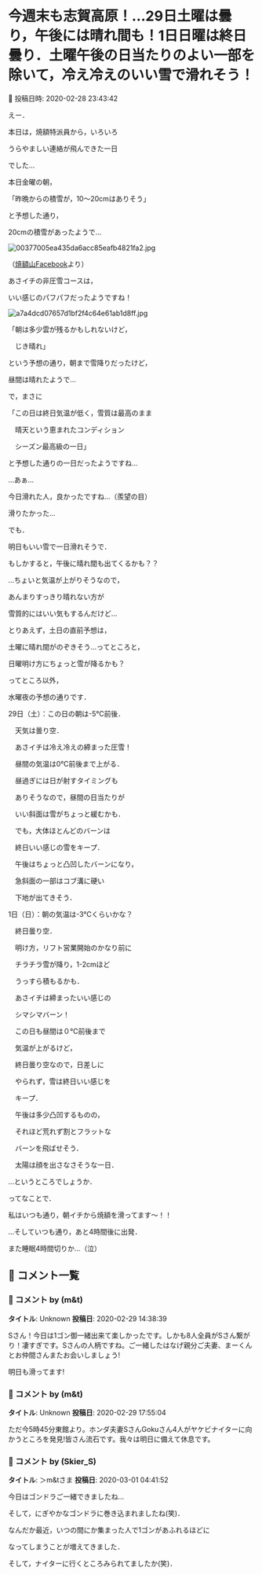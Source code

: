 # 今週末も志賀高原！…29日土曜は曇り，午後には晴れ間も！1日日曜は終日曇り．土曜午後の日当たりのよい一部を除いて，冷え冷えのいい雪で滑れそう！

📅 投稿日時: 2020-02-28 23:43:42

えー．


本日は，焼額特派員から，いろいろ


うらやましい連絡が飛んできた一日


でした…





本日金曜の朝，


「昨晩からの積雪が，10～20cmはありそう」


と予想した通り，


20cmの積雪があったようで…




![00377005ea435da6acc85eafb4821fa2.jpg](images/00377005ea435da6acc85eafb4821fa2.jpg)




（[焼額山Facebook](https://www.facebook.com/yakebitaiyama/?hc_ref=ARTBvGYF8yutMBWeaJubzBgLRjQ489tORdLlJoFmycDZAHOuMV9pqRU-vR2H1UQX8c8&fref=nf&__xts__[0]=68.ARDI_LysSnXllt4yoKJiwTcthpCR1ucZ-LTsrmLYC4HFo44oQdkTRbjf8aN1PepwD9W4WDJSIWOso96dQrLAJnLXZ42a__VYXCrWRS7Fii4st5BLCF2cc7ECG4QEHkyCeggTq4UmgV6GSYXjmbK2WtUktA0XMCtQIHts6LbheSLMrFEkclHr5MlcoDREpb3ri5geKijFE2SR94Zebx7cdABWiCGWkEongk5AC0bGqnc_3ocjU8YBj6P-8unZ_Whinz-kudpbTGRst7vt9KCylgOXscaSpxGPVYqydjBN9TNemtLTcpEh_rPKXuDt45_VHNzvf5w4ncYvxFKb8lY1DhSLtt1IaWgfjH0AHQ&__tn__=kC-R)より）





あさイチの非圧雪コースは，


いい感じのパフパフだったようですね！




![a7a4dcd07657d1bf2f4c64e61ab1d8ff.jpg](images/a7a4dcd07657d1bf2f4c64e61ab1d8ff.jpg)







「朝は多少雲が残るかもしれないけど，


　じき晴れ」


という予想の通り，朝まで雪降りだったけど，


昼間は晴れたようで…


で，まさに


「この日は終日気温が低く，雪質は最高のまま


　晴天という恵まれたコンディション


　シーズン最高級の一日」


と予想した通りの一日だったようですね…





…あぁ…


今日滑れた人，良かったですね…（羨望の目）


滑りたかった…





でも．


明日もいい雪で一日滑れそうで．


もしかすると，午後に晴れ間も出てくるかも？？


…ちょいと気温が上がりそうなので，


あんまりすっきり晴れない方が


雪質的にはいい気もするんだけど…





とりあえず，土日の直前予想は，


土曜に晴れ間がのぞきそう…ってところと，


日曜明け方にちょっと雪が降るかも？


ってところ以外，


水曜夜の予想の通りです．





29日（土）：この日の朝は-5℃前後．


　天気は曇り空．


　あさイチは冷え冷えの締まった圧雪！


　昼間の気温は0℃前後まで上がる．


　昼過ぎには日が射すタイミングも


　ありそうなので，昼間の日当たりが


　いい斜面は雪がちょっと緩むかも．


　でも，大体ほとんどのバーンは


　終日いい感じの雪をキープ．


　午後はちょっと凸凹したバーンになり，


　急斜面の一部はコブ溝に硬い


　下地が出てきそう．





1日（日）：朝の気温は-3℃くらいかな？


　終日曇り空．


　明け方，リフト営業開始のかなり前に


　チラチラ雪が降り，1-2cmほど


　うっすら積もるかも．


　あさイチは締まったいい感じの


　シマシマバーン！


　この日も昼間は０℃前後まで


　気温が上がるけど，


　終日曇り空なので，日差しに


　やられず，雪は終日いい感じを


　キープ．


　午後は多少凸凹するものの，


　それほど荒れず割とフラットな


　バーンを飛ばせそう．


　太陽は顔を出さなさそうな一日．





…というところでしょうか．





ってなことで．


私はいつも通り，朝イチから焼額を滑ってます～！！





…そしていつも通り，あと4時間後に出発．


また睡眠4時間切りか…（泣）

## 💬 コメント一覧

### 💬 コメント by (m&t)
**タイトル**: Unknown
**投稿日**: 2020-02-29 14:38:39

Sさん！今日は1ゴン御一緒出来て楽しかったです。しかも8人全員がSさん繋がり！凄すぎです。Sさんの人柄ですね。ご一緒したはなげ親分ご夫妻、まーくんとお仲間さんまたお会いしましょう!

明日も滑ってます!

### 💬 コメント by (m&t)
**タイトル**: Unknown
**投稿日**: 2020-02-29 17:55:04

ただ今5時45分東館より。ホンダ夫妻SさんGokuさん4人がヤケビナイターに向かうところを発見!皆さん流石です。我々は明日に備えて休息です。

### 💬 コメント by (Skier_S)
**タイトル**: ＞m&tさま
**投稿日**: 2020-03-01 04:41:52

今日はゴンドラご一緒できましたね…

そして，にぎやかなゴンドラに巻き込まれましたね(笑)．

なんだか最近，いつの間にか集まった人で1ゴンがあふれるほどに

なってしまうことが増えてきました．



そして，ナイターに行くところみられてましたか(笑)．

